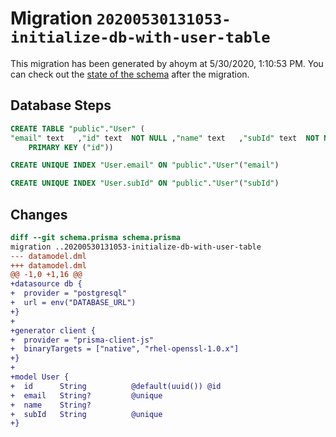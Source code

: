 # Migration `20200530131053-initialize-db-with-user-table`

This migration has been generated by ahoym at 5/30/2020, 1:10:53 PM.
You can check out the [state of the schema](./schema.prisma) after the migration.

## Database Steps

```sql
CREATE TABLE "public"."User" (
"email" text   ,"id" text  NOT NULL ,"name" text   ,"subId" text  NOT NULL ,
    PRIMARY KEY ("id"))

CREATE UNIQUE INDEX "User.email" ON "public"."User"("email")

CREATE UNIQUE INDEX "User.subId" ON "public"."User"("subId")
```

## Changes

```diff
diff --git schema.prisma schema.prisma
migration ..20200530131053-initialize-db-with-user-table
--- datamodel.dml
+++ datamodel.dml
@@ -1,0 +1,16 @@
+datasource db {
+  provider = "postgresql"
+  url = env("DATABASE_URL")
+}
+
+generator client {
+  provider = "prisma-client-js"
+  binaryTargets = ["native", "rhel-openssl-1.0.x"]
+}
+
+model User {
+  id      String          @default(uuid()) @id
+  email   String?         @unique
+  name    String?
+  subId   String          @unique
+}
```


